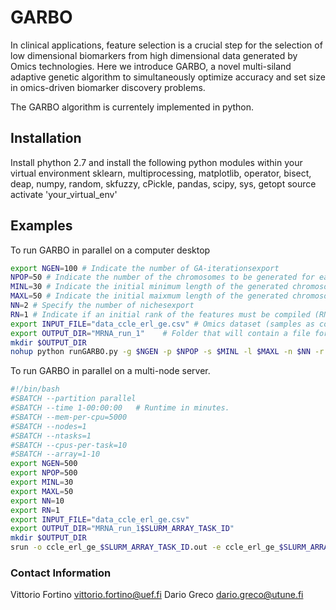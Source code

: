 # GARBO
In clinical applications, feature selection is a crucial step for the selection of low dimensional biomarkers from high 
dimensional data generated by Omics technologies. Here we introduce GARBO, a novel multi-siland adaptive genetic algorithm to 
simultaneously optimize accuracy and set size in omics-driven biomarker discovery problems. 

The GARBO algorithm is currentely implemented in python.

## Installation

Install phython 2.7 and install  the following python modules within your virtual environment
sklearn, multiprocessing, matplotlib, operator, bisect, deap, numpy, random, skfuzzy, cPickle, pandas, scipy, sys, getopt
source activate 'your_virtual_env'

## Examples

To run GARBO in parallel on a computer desktop

```sh
export NGEN=100 # Indicate the number of GA-iterationsexport 
NPOP=50 # Indicate the number of the chromosomes to be generated for each nicheexport 
MINL=30 # Indicate the initial minimum length of the generated chromosomesexport 
MAXL=50 # Indicate the initial maixmum length of the generated chromosomesexport 
NN=2 # Specify the number of nichesexport 
RN=1 # Indicate if an initial rank of the features must be compiled (RN=1) otherwise it starts with no ranking information (RN=0).
export INPUT_FILE="data_ccle_erl_ge.csv" # Omics dataset (samples as columns and rows as features< The last feature must named 'class' and it correpsonds to the target label)
export OUTPUT_DIR="MRNA_run_1"    # Folder that will contain a file for each nicheserialized python-obejcts. Each file contains the
mkdir $OUTPUT_DIR
nohup python runGARBO.py -g $NGEN -p $NPOP -s $MINL -l $MAXL -n $NN -r $RN -i $INPUT_FILE -o $OUTPUT_DIR > output_mrna.log &
```

To run GARBO in parallel on a multi-node server.

```sh
#!/bin/bash
#SBATCH --partition parallel
#SBATCH --time 1-00:00:00	# Runtime in minutes.
#SBATCH --mem-per-cpu=5000
#SBATCH --nodes=1
#SBATCH --ntasks=1
#SBATCH --cpus-per-task=10
#SBATCH --array=1-10
export NGEN=500
export NPOP=500
export MINL=30
export MAXL=50
export NN=10
export RN=1
export INPUT_FILE="data_ccle_erl_ge.csv"
export OUTPUT_DIR="MRNA_run_1$SLURM_ARRAY_TASK_ID"
mkdir $OUTPUT_DIR
srun -o ccle_erl_ge_$SLURM_ARRAY_TASK_ID.out -e ccle_erl_ge_$SLURM_ARRAY_TASK_ID.err garbo$
```

### Contact Information
Vittorio Fortino <vittorio.fortino@uef.fi>
Dario Greco <dario.greco@utune.fi>
